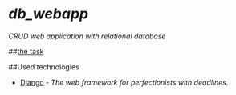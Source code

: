 # *db_webapp*
*CRUD web application with relational database*

##[the task](https://www.google.com/url?q=http://bit.ly/35rgwQv&sa=D&ust=1594048084812000&usg=AFQjCNG3Ovf1bOIp5V1m7bG_RZ0cFFPkdg)

##Used technologies
* [Django](https://www.djangoproject.com/) - *The web framework for perfectionists with deadlines.*

